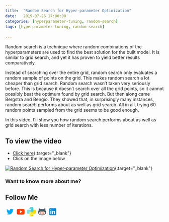 ```yaml
---
title:  "Random Search for Hyper-parameter Optimization"
date:   2019-07-26 17:00:00
categories: [hyperparameter-tuning, random-search]
tags: [hyperparameter-tuning, random-search]

---
```


Random search is a technique where random combinations of the hyperparameters are used to find the best solution for the built model. It is similar to grid search, and yet it has proven to yield better results comparatively. 

Instead of searching over the entire grid, random search only evaluates a random sample of points on the grid. This makes random search a lot cheaper than grid search. Random search wasn’t taken very seriously before. This is because it doesn’t search over all the grid points, so it cannot possibly beat the optimum found by grid search. But then along came Bergstra and Bengio. They showed that, in surprisingly many instances, random search performs about as well as grid search. All in all, trying 60 random points sampled from the grid seems to be good enough.

In this video, I'll show you how random search performs about as well as grid search with less number of iterations.

## To view the video
* [Click here](https://youtu.be/wseNcn-Op48){:target="_blank"}
* Click on the image below

[![Random Search for Hyper-parameter Optimization](http://img.youtube.com/vi/wseNcn-Op48/0.jpg)](http://www.youtube.com/watch?v=wseNcn-Op48){:target="_blank"}

### Want to know more about me?
## Follow Me
<a href="https://twitter.com/_bhaveshbhatt" target="_blank"><img class="ai-subscribed-social-icon" src="/assets/images/tw.png" width="30"></a>
<a href="https://www.youtube.com/bhaveshbhatt8791/" target="_blank"><img class="ai-subscribed-social-icon" src="/assets/images/ytb.png" width="30"></a>
<a href="https://www.youtube.com/PythonTricks/" target="_blank"><img class="ai-subscribed-social-icon" src="/assets/images/python_logo.png" width="30"></a>
<a href="https://github.com/bhattbhavesh91" target="_blank"><img class="ai-subscribed-social-icon" src="/assets/images/gthb.png" width="30"></a>
<a href="https://www.linkedin.com/in/bhattbhavesh91/" target="_blank"><img class="ai-subscribed-social-icon" src="/assets/images/lnkdn.png" width="30"></a>
